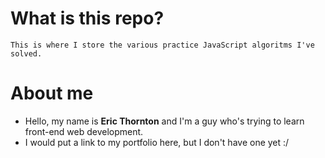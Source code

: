 # What is this repo?
    This is where I store the various practice JavaScript algoritms I've solved.

# About me
* Hello, my name is **Eric Thornton** and I'm a guy who's trying to learn front-end web development.
* I would put a link to my portfolio here, but I don't have one yet :/
